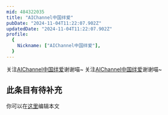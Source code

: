 ```yaml
---
mid: 484322035
title: "AIChannel中国绊爱"
pubDate: "2024-11-04T11:22:07.902Z"
updatedDate: "2024-11-04T11:22:07.902Z"
profile:
  {
    Nickname: ["AIChannel中国绊爱"],
  }
---
```


关注[AIChannel中国绊爱](https://space.bilibili.com/484322035)谢谢喵~ 关注[AIChannel中国绊爱](https://space.bilibili.com/484322035)谢谢喵~

## 此条目有待补充
你可以在[这里](https://github.com/Yuhanawa/VTuber.ICU/edit/master/src/content/v/AIChannel中国绊爱/index.md)编辑本文
